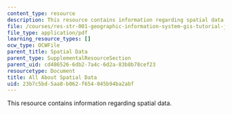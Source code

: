```yaml
---
content_type: resource
description: This resource contains information regarding spatial data.
file: /courses/res-str-001-geographic-information-system-gis-tutorial-january-iap-2016/23b7c5bd5aa8b062f654045b94ba2abf_MITRES_STR_001IAP16_Intro.pdf
file_type: application/pdf
learning_resource_types: []
ocw_type: OCWFile
parent_title: Spatial Data
parent_type: SupplementalResourceSection
parent_uid: cd486526-6db2-7a4c-6d2a-83b8b78cef23
resourcetype: Document
title: All About Spatial Data
uid: 23b7c5bd-5aa8-b062-f654-045b94ba2abf
---
```

This resource contains information regarding spatial data.

